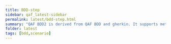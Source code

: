 ```yaml
---
title: BDD-step
sidebar: qaf_latest-sidebar
permalink: latest/bdd-step.html
summary: "QAF BDD2 is derived from QAF BDD and gherkin. It supports meta-data from qaf bdd as tags and examples from gherkin."
folder: latest
tags: [bdd,scenario]
---
```


